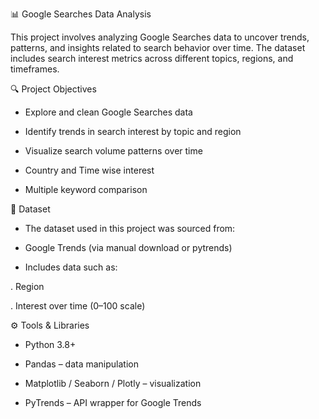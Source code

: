 📊 Google Searches Data Analysis


This project involves analyzing Google Searches data to uncover trends, patterns, and insights related to search behavior over time. The dataset includes search interest metrics across different topics, regions, and timeframes.



🔍 Project Objectives

- Explore and clean Google Searches data

- Identify trends in search interest by topic and region

- Visualize search volume patterns over time

- Country and Time wise interest

- Multiple keyword comparison


📁 Dataset

- The dataset used in this project was sourced from:

- Google Trends (via manual download or pytrends)

- Includes data such as:

. Region

. Interest over time (0–100 scale)


⚙️ Tools & Libraries
- Python 3.8+

- Pandas – data manipulation

- Matplotlib / Seaborn / Plotly – visualization

- PyTrends – API wrapper for Google Trends

